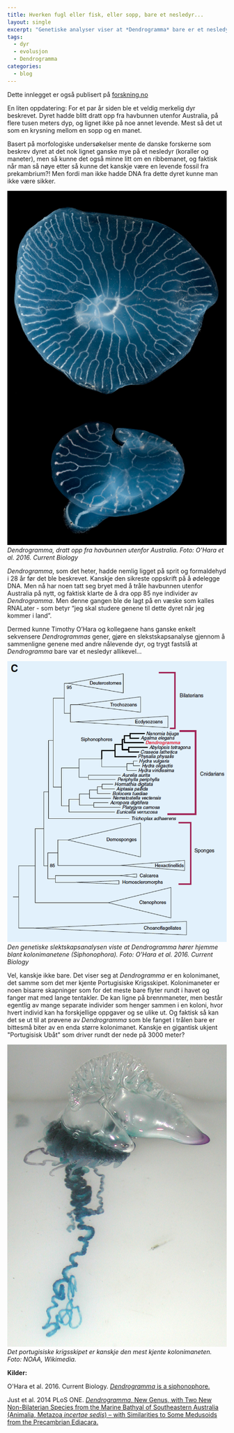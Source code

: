 ```yaml
---
title: Hverken fugl eller fisk, eller sopp, bare et nesledyr...
layout: single
excerpt: "Genetiske analyser viser at *Dendrogramma* bare er et nesledyr..."
tags:
  - dyr
  - evolusjon
  - Dendrogramma
categories:
  - blog
---
```


Dette innlegget er også publisert på [forskning.no](http://forskning.no/profil/jon-brate)



En liten oppdatering: For et par år siden ble et veldig merkelig dyr beskrevet. Dyret hadde blitt dratt opp fra havbunnen utenfor Australia, på flere tusen meters dyp, og lignet ikke på noe annet levende. Mest så det ut som en krysning mellom en sopp og en manet. 

 

Basert på morfologiske undersøkelser mente de danske forskerne som beskrev dyret at det nok lignet ganske mye på et nesledyr (koraller og maneter), men så kunne det også minne litt om en ribbemanet, og faktisk når man så nøye etter så kunne det kanskje være en levende fossil fra prekambrium?! Men fordi man ikke hadde DNA fra dette dyret kunne man ikke være sikker.

![Dendrogramma][1]  
*Dendrogramma, dratt opp fra havbunnen utenfor Australia. Foto: O'Hara et al. 2016. Current Biology*
 

*Dendrogramma*, som det heter, hadde nemlig ligget på sprit og formaldehyd i 28 år før det ble beskrevet. Kanskje den sikreste oppskrift på å ødelegge DNA. Men nå har noen tatt seg bryet med å tråle havbunnen utenfor Australia på nytt, og faktisk klarte de å dra opp 85 nye individer av *Dendrogramma*. Men denne gangen ble de lagt på en væske som kalles RNALater - som betyr “jeg skal studere genene til dette dyret når jeg kommer i land”.

 

Dermed kunne Timothy O’Hara og kollegaene hans ganske enkelt sekvensere *Dendrogrammas* gener, gjøre en slekstskapsanalyse gjennom å sammenligne genene med andre nålevende dyr, og trygt fastslå at *Dendrogramma* bare var et nesledyr allikevel…

![Dendrogramma][2]  
*Den genetiske slektskapsanalysen viste at Dendrogramma hører hjemme blant kolonimanetene (Siphonophora). Foto: O'Hara et al. 2016. Current Biology*



Vel, kanskje ikke bare. Det viser seg at *Dendrogramma* er en kolonimanet, det samme som det mer kjente Portugisiske Krigsskipet. Kolonimaneter er noen bisarre skapninger som for det meste bare flyter rundt i havet og fanger mat med lange tentakler. De kan ligne på brennmaneter, men består egentlig av mange separate individer som henger sammen i en koloni, hvor hvert individ kan ha forskjellige oppgaver og se ulike ut. Og faktisk så kan det se ut til at prøvene av *Dendrogramma* som ble fanget i trålen bare er bittesmå biter av en enda større kolonimanet. Kanskje en gigantisk ukjent "Portugisisk Ubåt" som driver rundt der nede på 3000 meter?

![Dendrogramma][3]  
*Det portugisiske krigsskipet er kanskje den mest kjente kolonimaneten. Foto: NOAA, Wikimedia.*



**Kilder:**

O'Hara et al. 2016. Current Biology. [*Dendrogramma* is a siphonophore.](http://www.cell.com/current-biology/fulltext/S0960-9822(16)30405-5)

Just et al. 2014 PLoS ONE. [*Dendrogramma*, New Genus, with Two New Non-Bilaterian Species from the Marine Bathyal of Southeastern Australia (Animalia, Metazoa *incertae sedis*) – with Similarities to Some Medusoids from the Precambrian Ediacara.](http://journals.plos.org/plosone/article?id=10.1371/journal.pone.0102976)

  
[1]: /assets/images/blog/dendrogramma_1.jpg "text"
[2]: /assets/images/blog/dendrogramma_phylogeny.png "text"
[3]: /assets/images/blog/portuguese_man-o-war_physalia_physalis.jpg "text"
	
